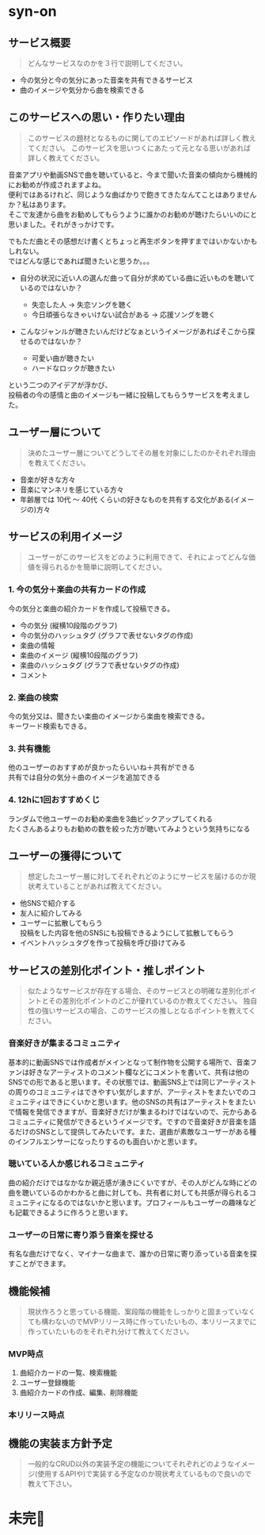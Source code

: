 # syn-on
## サービス概要 ##
> どんなサービスなのかを３行で説明してください。
- 今の気分と今の気分にあった音楽を共有できるサービス
- 曲のイメージや気分から曲を検索できる


## このサービスへの思い・作りたい理由 ##
> このサービスの題材となるものに関してのエピソードがあれば詳しく教えてください。
> このサービスを思いつくにあたって元となる思いがあれば詳しく教えてください。

音楽アプリや動画SNSで曲を聴いていると、今まで聞いた音楽の傾向から機械的にお勧めが作成されますよね。<br>
便利ではあるけれど、同じような曲ばかりで飽きてきたなんてことはありませんか？私はあります。<br>
そこで友達から曲をお勧めしてもらうように誰かのお勧めが聴けたらいいのにと思いました。それがきっかけです。<br>

でもただ曲とその感想だけ書くとちょっと再生ボタンを押すまではいかないかもしれない。<br>
ではどんな感じであれば聞きたいと思うか。。。

- 自分の状況に近い人の選んだ曲って自分が求めている曲に近いものを聴いているのではないか？
  
  - 失恋した人 → 失恋ソングを聴く
  - 今日頑張らなきゃいけない試合がある → 応援ソングを聴く
  
- こんなジャンルが聴きたいんだけどなぁというイメージがあればそこから探せるのではないか？
  
  - 可愛い曲が聴きたい
  - ハードなロックが聴きたい

という二つのアイデアが浮かび、<br>
投稿者の今の感情と曲のイメージも一緒に投稿してもらうサービスを考えました。
  
## ユーザー層について ##
> 決めたユーザー層についてどうしてその層を対象にしたのかそれぞれ理由を教えてください。

- 音楽が好きな方々
- 音楽にマンネリを感じている方々
- 年齢層では 10代 ～ 40代 くらいの好きなものを共有する文化がある(イメージの)方々

## サービスの利用イメージ ##
> ユーザーがこのサービスをどのように利用できて、それによってどんな価値を得られるかを簡単に説明してください。

### 1. 今の気分＋楽曲の共有カードの作成 ### 
今の気分と楽曲の紹介カードを作成して投稿できる。
- 今の気分 (縦横10段階のグラフ)
- 今の気分のハッシュタグ (グラフで表せないタグの作成)
- 楽曲の情報
- 楽曲のイメージ (縦横10段階のグラフ)
- 楽曲のハッシュタグ (グラフで表せないタグの作成)
- コメント

### 2. 楽曲の検索 ###
今の気分又は、聞きたい楽曲のイメージから楽曲を検索できる。<br>
キーワード検索もできる。

### 3. 共有機能 ###
他のユーザーのおすすめが良かったらいいね＋共有ができる<br>
共有では自分の気分＋曲のイメージを追加できる

### 4. 12hに1回おすすめくじ ###
ランダムで他ユーザーのお勧め楽曲を3曲ピックアップしてくれる<br>
たくさんあるよりもお勧めの数を絞った方が聴いてみようという気持ちになる
    
## ユーザーの獲得について ##
> 想定したユーザー層に対してそれぞれどのようにサービスを届けるのか現状考えていることがあれば教えてください。

- 他SNSで紹介する
- 友人に紹介してみる
- ユーザーに拡散してもらう<br>
  投稿をした内容を他のSNSにも投稿できるようにして拡散してもらう
- イベントハッシュタグを作って投稿を呼び掛けてみる

## サービスの差別化ポイント・推しポイント ##
> 似たようなサービスが存在する場合、そのサービスとの明確な差別化ポイントとその差別化ポイントのどこが優れているのか教えてください。
> 独自性の強いサービスの場合、このサービスの推しとなるポイントを教えてください。

### 音楽好きが集まるコミュニティ ###
基本的に動画SNSでは作成者がメインとなって制作物を公開する場所で、音楽ファンは好きなアーティストのコメント欄などにコメントを書いて、共有は他のSNSでの形であると思います。その状態では、動画SNS上では同じアーティストの周りのコミュニティはできやすい気がしますが、アーティストをまたいでのコミュニティはできにくいかと思います。他のSNSの共有はアーティストをまたいで情報を発信できますが、音楽好きだけが集まるわけではないので、元からあるコミュニティに発信ができるというイメージです。ですので音楽好きが音楽を語るだけのSNSとして提供してみたいです。また、選曲が素敵なユーザーがある種のインフルエンサーになったりするのも面白いかと思います。

### 聴いている人か感じれるコミュニティ ###
曲の紹介だけではなかなか親近感が湧きにくいですが、その人がどんな時にどの曲を聴いているのかわかると曲に対しても、共有者に対しても共感が得られるコミュニティになるのではないかと思います。プロフィールもユーザーの趣味なども記載できるように作ろうと思います。

### ユーザーの日常に寄り添う音楽を探せる ###
有名な曲だけでなく、マイナーな曲まで、誰かの日常に寄り添っている音楽を探すことができます。

## 機能候補 ##
> 現状作ろうと思っている機能、案段階の機能をしっかりと固まっていなくても構わないのでMVPリリース時に作っていたいもの、本リリースまでに作っていたいものをそれぞれ分けて教えてください。

### MVP時点 ###
1. 曲紹介カードの一覧、検索機能
3. ユーザー登録機能
4. 曲紹介カードの作成、編集、削除機能
 
### 本リリース時点 ###

## 機能の実装ま方針予定 ##
> 一般的なCRUD以外の実装予定の機能についてそれぞれどのようなイメージ(使用するAPIや)で実装する予定なのか現状考えているもので良いので教えて下さい。

# 未完🍊 #

